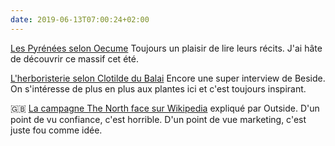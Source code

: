```yaml
---
date: 2019-06-13T07:00:24+02:00
---
```


[Les Pyrénées selon Oecume](https://www.oecume.net/pyrenees) Toujours un plaisir de lire leurs récits. J'ai hâte de découvrir ce massif cet été.

[L'herboristerie selon Clotilde du Balai](https://beside.media/fr/clotilde-du-balai/) Encore une super interview de Beside. On s'intéresse de plus en plus aux plantes ici et c'est toujours inspirant.


🇬🇧 [La campagne The North face sur Wikipedia](https://www.outsideonline.com/2397539/north-face-wikipedia-violation) expliqué par Outside. D'un point de vu confiance, c'est horrible. D'un point de vue marketing, c'est juste fou comme idée. 
